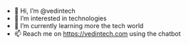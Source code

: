 - 👋 Hi, I’m @vedintech
- 👀 I’m interested in technologies
- 🌱 I’m currently learning more the tech world
- 📫 Reach me on https://vedintech.com using the chatbot

<!---
vedintech/vedintech is a ✨ special ✨ repository because its `README.md` (this file) appears on your GitHub profile.
You can click the Preview link to take a look at your changes.
--->
